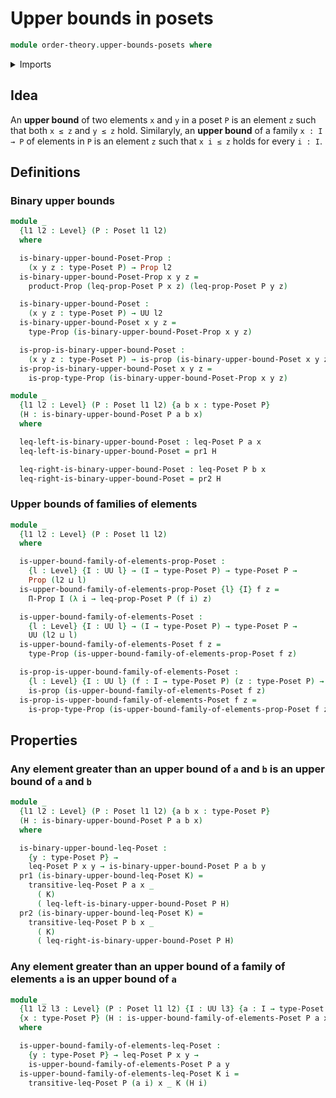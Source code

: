 # Upper bounds in posets

```agda
module order-theory.upper-bounds-posets where
```

<details><summary>Imports</summary>

```agda
open import foundation.dependent-pair-types
open import foundation.propositions
open import foundation.universe-levels

open import order-theory.posets
```

</details>

## Idea

An **upper bound** of two elements `x` and `y` in a poset `P` is an element `z`
such that both `x ≤ z` and `y ≤ z` hold. Similaryly, an **upper bound** of a
family `x : I → P` of elements in `P` is an element `z` such that `x i ≤ z`
holds for every `i : I`.

## Definitions

### Binary upper bounds

```agda
module _
  {l1 l2 : Level} (P : Poset l1 l2)
  where

  is-binary-upper-bound-Poset-Prop :
    (x y z : type-Poset P) → Prop l2
  is-binary-upper-bound-Poset-Prop x y z =
    product-Prop (leq-prop-Poset P x z) (leq-prop-Poset P y z)

  is-binary-upper-bound-Poset :
    (x y z : type-Poset P) → UU l2
  is-binary-upper-bound-Poset x y z =
    type-Prop (is-binary-upper-bound-Poset-Prop x y z)

  is-prop-is-binary-upper-bound-Poset :
    (x y z : type-Poset P) → is-prop (is-binary-upper-bound-Poset x y z)
  is-prop-is-binary-upper-bound-Poset x y z =
    is-prop-type-Prop (is-binary-upper-bound-Poset-Prop x y z)

module _
  {l1 l2 : Level} (P : Poset l1 l2) {a b x : type-Poset P}
  (H : is-binary-upper-bound-Poset P a b x)
  where

  leq-left-is-binary-upper-bound-Poset : leq-Poset P a x
  leq-left-is-binary-upper-bound-Poset = pr1 H

  leq-right-is-binary-upper-bound-Poset : leq-Poset P b x
  leq-right-is-binary-upper-bound-Poset = pr2 H
```

### Upper bounds of families of elements

```agda
module _
  {l1 l2 : Level} (P : Poset l1 l2)
  where

  is-upper-bound-family-of-elements-prop-Poset :
    {l : Level} {I : UU l} → (I → type-Poset P) → type-Poset P →
    Prop (l2 ⊔ l)
  is-upper-bound-family-of-elements-prop-Poset {l} {I} f z =
    Π-Prop I (λ i → leq-prop-Poset P (f i) z)

  is-upper-bound-family-of-elements-Poset :
    {l : Level} {I : UU l} → (I → type-Poset P) → type-Poset P →
    UU (l2 ⊔ l)
  is-upper-bound-family-of-elements-Poset f z =
    type-Prop (is-upper-bound-family-of-elements-prop-Poset f z)

  is-prop-is-upper-bound-family-of-elements-Poset :
    {l : Level} {I : UU l} (f : I → type-Poset P) (z : type-Poset P) →
    is-prop (is-upper-bound-family-of-elements-Poset f z)
  is-prop-is-upper-bound-family-of-elements-Poset f z =
    is-prop-type-Prop (is-upper-bound-family-of-elements-prop-Poset f z)
```

## Properties

### Any element greater than an upper bound of `a` and `b` is an upper bound of `a` and `b`

```agda
module _
  {l1 l2 : Level} (P : Poset l1 l2) {a b x : type-Poset P}
  (H : is-binary-upper-bound-Poset P a b x)
  where

  is-binary-upper-bound-leq-Poset :
    {y : type-Poset P} →
    leq-Poset P x y → is-binary-upper-bound-Poset P a b y
  pr1 (is-binary-upper-bound-leq-Poset K) =
    transitive-leq-Poset P a x _
      ( K)
      ( leq-left-is-binary-upper-bound-Poset P H)
  pr2 (is-binary-upper-bound-leq-Poset K) =
    transitive-leq-Poset P b x _
      ( K)
      ( leq-right-is-binary-upper-bound-Poset P H)
```

### Any element greater than an upper bound of a family of elements `a` is an upper bound of `a`

```agda
module _
  {l1 l2 l3 : Level} (P : Poset l1 l2) {I : UU l3} {a : I → type-Poset P}
  {x : type-Poset P} (H : is-upper-bound-family-of-elements-Poset P a x)
  where

  is-upper-bound-family-of-elements-leq-Poset :
    {y : type-Poset P} → leq-Poset P x y →
    is-upper-bound-family-of-elements-Poset P a y
  is-upper-bound-family-of-elements-leq-Poset K i =
    transitive-leq-Poset P (a i) x _ K (H i)
```
